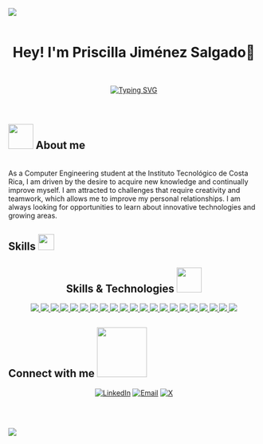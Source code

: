 <img src="https://user-images.githubusercontent.com/73097560/115834477-dbab4500-a447-11eb-908a-139a6edaec5c.gif"><br><br>

<h1 align="center">Hey! I'm Priscilla Jiménez Salgado👋</h1>

<br>

<p align="center">
  <a href="https://git.io/typing-svg">
    <img src="https://readme-typing-svg.demolab.com?font=Fira+Code&duration=4000&pause=1000&color=8182F7&background=9620FF00&center=true&width=435&lines=Welcome+to+my+GitHub;Software+Engineer;Exploring+the+Art+of+Code" alt="Typing SVG">
  </a>
</p>
<br>

<!--About me-->
## <picture><img src = "https://github.com/7oSkaaa/7oSkaaa/blob/main/Images/about_me.gif?raw=true" width = 50px></picture> About me

<br>As a Computer Engineering student at the Instituto Tecnológico de Costa Rica, I am driven by the desire to acquire new knowledge and continually improve myself. I am attracted to challenges that require creativity and teamwork, which allows me to improve my personal relationships. I am always looking for opportunities to learn about innovative technologies and growing areas.<br>

<!--Skills-->
<h2> Skills <img src = "https://media2.giphy.com/media/QssGEmpkyEOhBCb7e1/giphy.gif?cid=ecf05e47a0n3gi1bfqntqmob8g9aid1oyj2wr3ds3mg700bl&rid=giphy.gif" width = 32px> </h2>

<h2 align="center">Skills & Technologies <img src="https://media.giphy.com/media/j2pOGeGYKe2xCCKwfi/giphy.gif" width="50"></h2>

<div align="center">
    <!-- Python -->
    <a href="https://github.com/tuusuario?tab=repositories&q=&type=&language=python">
        <img src="https://img.shields.io/badge/Python-3776AB?style=for-the-badge&logo=python&logoColor=white" />
    </a>
    <!-- Java -->
    <a href="https://github.com/tuusuario?tab=repositories&q=&type=&language=java">
        <img src="https://img.shields.io/badge/Java-ED8B00?style=for-the-badge&logo=java&logoColor=white" />
    </a>
    <!-- JavaScript -->
    <a href="https://github.com/tuusuario?tab=repositories&q=&type=&language=javascript">
        <img src="https://img.shields.io/badge/JavaScript-F7DF1E?style=for-the-badge&logo=javascript&logoColor=black" />
    </a>
    <!-- React -->
    <a href="https://github.com/tuusuario?tab=repositories&q=&type=&language=react">
        <img src="https://img.shields.io/badge/React-61DAFB?style=for-the-badge&logo=react&logoColor=black" />
    </a>
    <!-- C++ -->
    <a href="https://github.com/tuusuario?tab=repositories&q=&type=&language=cpp">
        <img src="https://img.shields.io/badge/C++-00599C?style=for-the-badge&logo=cplusplus&logoColor=white" />
    </a>
    <!-- C -->
    <a href="https://github.com/tuusuario?tab=repositories&q=&type=&language=c">
        <img src="https://img.shields.io/badge/C-00599C?style=for-the-badge&logo=c&logoColor=white" />
    </a>
    <!-- HTML5 -->
    <a href="https://github.com/tuusuario?tab=repositories&q=&type=&language=html">
        <img src="https://img.shields.io/badge/HTML5-E34F26?style=for-the-badge&logo=html5&logoColor=white" />
    </a>
    <!-- Kotlin -->
    <a href="https://github.com/tuusuario?tab=repositories&q=&type=&language=kotlin">
        <img src="https://img.shields.io/badge/Kotlin-0095D5?style=for-the-badge&logo=kotlin&logoColor=white" />
    </a>
    <!-- PostgreSQL -->
    <a href="https://github.com/tuusuario?tab=repositories&q=&type=&language=postgresql">
        <img src="https://img.shields.io/badge/PostgreSQL-4169E1?style=for-the-badge&logo=postgresql&logoColor=white" />
    </a>
    <!-- Oracle SQL -->
    <a href="https://github.com/tuusuario?tab=repositories&q=&type=&language=oracle">
        <img src="https://img.shields.io/badge/Oracle-F80000?style=for-the-badge&logo=oracle&logoColor=white" />
    </a>
    <!-- MongoDB -->
    <a href="https://github.com/tuusuario?tab=repositories&q=&type=&language=mongodb">
        <img src="https://img.shields.io/badge/MongoDB-47A248?style=for-the-badge&logo=mongodb&logoColor=white" />
    </a>
    <!-- Docker -->
    <a href="https://github.com/tuusuario?tab=repositories&q=&type=&language=docker">
        <img src="https://img.shields.io/badge/Docker-2496ED?style=for-the-badge&logo=docker&logoColor=white" />
    </a>
    <!-- Postman -->
    <a href="https://github.com/tuusuario?tab=repositories&q=&type=&language=postman">
        <img src="https://img.shields.io/badge/Postman-FF6C37?style=for-the-badge&logo=postman&logoColor=white" />
    </a>
    <!-- Markdown -->
    <a href="https://github.com/tuusuario?tab=repositories&q=&type=&language=markdown">
        <img src="https://img.shields.io/badge/Markdown-000000?style=for-the-badge&logo=markdown&logoColor=white" />
    </a>
    <!-- Bootstrap -->
    <a href="https://github.com/tuusuario?tab=repositories&q=&type=&language=bootstrap">
        <img src="https://img.shields.io/badge/Bootstrap-563D7C?style=for-the-badge&logo=bootstrap&logoColor=white" />
    </a>
    <!-- Node.js -->
    <a href="https://github.com/tuusuario?tab=repositories&q=&type=&language=nodejs">
        <img src="https://img.shields.io/badge/Node.js-339933?style=for-the-badge&logo=node.js&logoColor=white" />
    </a>
    <!-- GitHub -->
    <a href="https://github.com/tuusuario">
        <img src="https://img.shields.io/badge/GitHub-181717?style=for-the-badge&logo=github&logoColor=white" />
    </a>
    <!-- Figma -->
    <a href="https://github.com/tuusuario?tab=repositories&q=&type=&language=figma">
        <img src="https://img.shields.io/badge/Figma-F24E1E?style=for-the-badge&logo=figma&logoColor=white" />
    </a>
    <!-- Canva -->
    <a href="https://github.com/tuusuario?tab=repositories&q=&type=&language=canva">
        <img src="https://img.shields.io/badge/Canva-00C4CC?style=for-the-badge&logo=canva&logoColor=white" />
    </a>
    <!-- ELK Stack -->
    <a href="https://github.com/tuusuario?tab=repositories&q=&type=&language=elk">
        <img src="https://img.shields.io/badge/ELK-005571?style=for-the-badge&logo=elastic&logoColor=white" />
    </a>
    <!-- Kibana -->
    <a href="https://github.com/tuusuario?tab=repositories&q=&type=&language=kibana">
        <img src="https://img.shields.io/badge/Kibana-005571?style=for-the-badge&logo=kibana&logoColor=white" />
    </a>
</div>



<!--Connect with me-->
## Connect with me <img src="https://raw.githubusercontent.com/ShahriarShafin/ShahriarShafin/main/Assets/handshake.gif" width="100px">
<p align="center">
  <a href="https://www.linkedin.com/in/jimenezpriscilla/"><img src="https://img.shields.io/badge/LinkedIn-blue?style=for-the-badge&logo=linkedin&logoColor=white" alt="LinkedIn"></a>
  <a href="mailto:rodolfoide69@gmail.com"><img src="https://img.shields.io/badge/Email-red?style=for-the-badge&logo=gmail&logoColor=white" alt="Email"></a>
  <a href="https://x.com/DavidLp18335349"><img src="https://img.shields.io/badge/X-000000?style=for-the-badge" alt="X"></a>
</p>


<br><br>

<img src="https://user-images.githubusercontent.com/73097560/115834477-dbab4500-a447-11eb-908a-139a6edaec5c.gif"><br><br>
